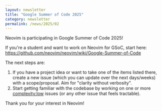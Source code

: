 ```yaml
---
layout: newsletter
title: "Google Summer of Code 2025"
category: newsletter
permalink: /news/2025/02
---
```


Neovim is participating in Google Summer of Code 2025!

If you're a student and want to work on Neovim for GSoC, start here: https://github.com/neovim/neovim/wiki/Google-Summer-of-Code

The next steps are:
1. If you have a project idea or want to take one of the items listed there,
   create a new issue (which you can update over the next days/weeks) with
   a scope/proposal. Aim for "clarity without verbosity".
2. Start getting familiar with the codebase by working on one or more
   [complexity:low](https://github.com/neovim/neovim/issues?q=is%3Aopen+is%3Aissue+label%3Acomplexity%3Alow) issues (or any other issue that feels tractable).

Thank you for your interest in Neovim!

